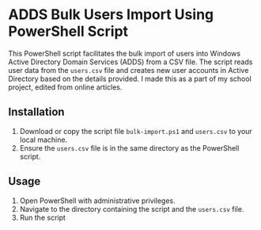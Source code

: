 # ADDS Bulk Users Import Using PowerShell Script

This PowerShell script facilitates the bulk import of users into Windows Active Directory Domain Services (ADDS) from a CSV file. The script reads user data from the `users.csv` file and creates new user accounts in Active Directory based on the details provided. I made this as a part of my school project, edited from online articles.

## Installation
1. Download or copy the script file `bulk-import.ps1` and `users.csv` to your local machine.
2. Ensure the `users.csv` file is in the same directory as the PowerShell script.

## Usage
1. Open PowerShell with administrative privileges.
2. Navigate to the directory containing the script and the `users.csv` file.
3. Run the script
